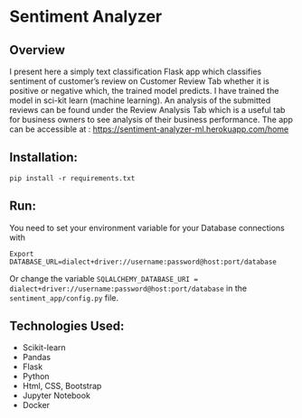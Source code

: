 # Sentiment Analyzer 

## Overview

I present here a simply text classification Flask app which classifies sentiment of customer’s review on Customer Review Tab whether it is positive or negative which, the trained model predicts. I have trained the model in sci-kit learn (machine learning). An analysis of the submitted reviews can be found under the Review Analysis Tab which is a useful tab for business owners to see analysis of their business performance.
The app can be accessible at : https://sentiment-analyzer-ml.herokuapp.com/home

## Installation:
`pip install -r requirements.txt`

## Run:
You need to set your environment variable for your Database connections with 

`Export DATABASE_URL=dialect+driver://username:password@host:port/database`

Or change the variable `SQLALCHEMY_DATABASE_URI = dialect+driver://username:password@host:port/database` in the `sentiment_app/config.py` file.

## Technologies Used:
-	Scikit-learn
-	Pandas
-	Flask
-	Python
-	Html, CSS, Bootstrap
-	Jupyter Notebook
-	Docker


